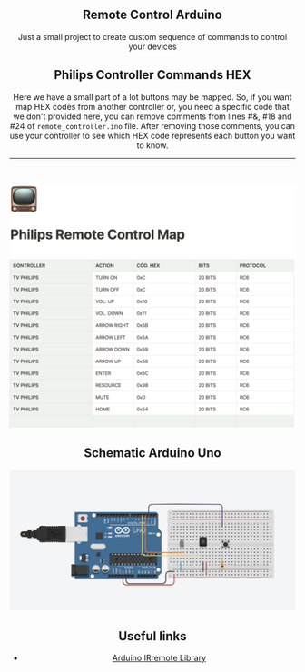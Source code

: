 <div align = center>

## Remote Control Arduino
Just a small project to create custom sequence of commands to control your devices

## Philips Controller Commands HEX
Here we have a small part of a lot buttons may be mapped. So, if you want map HEX codes from another controller or, you need a specific code that we don't provided here, you can remove comments from lines #&, #18 and #24 of `remote_controller.ino` file. After removing those comments, you can use your controller to see which HEX code represents each button you want to know.
<hr>
<br>

![Notion table HEX commands](https://github.com/edurodriguesdias/arduino-remote-controller/blob/main/images/CONTROL-HEX-CODES.png)

## Schematic Arduino Uno
![Schematic Arduino](https://github.com/edurodriguesdias/arduino-remote-controller/blob/main/images/schematic-controller.png)


## Useful links
- [Arduino IRremote Library](https://github.com/Arduino-IRremote/Arduino-IRremote)
